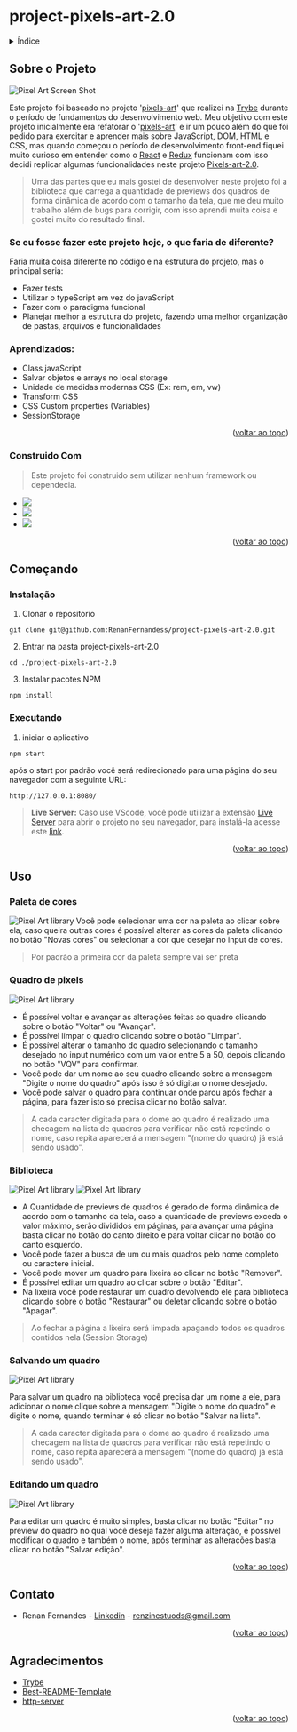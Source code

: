 <a name="readme-top"></a>
# project-pixels-art-2.0


<details>
  <summary>Índice</summary>
  <ol>
    <li>
      <a href="#sobre-o-projeto">Sobre o Projeto</a>
      <ul>
        <li><a href="#construido-com">Construido Com</a></li>
      </ul>
    </li>
    <li>
      <a href="#começando">Começando</a>
      <ul>
        <li><a href="#instalação">Instalação</a></li>
        <li><a href="#executando">Executando</a></li>
      </ul>
    </li>
    <li><a href="#uso">Uso</a></li>
    <li><a href="#contato">Contato</a></li>
    <li><a href="#agradecimentos">Agradecimentos</a></li>
  </ol>
</details>

## Sobre o Projeto

![Pixel Art Screen Shot](./images/project.gif)

Este projeto foi baseado no projeto '[pixels-art](https://github.com/RenanFernandess/trybe-project-pixels-art)' que realizei na [Trybe](https://github.com/tryber) durante o período de fundamentos do desenvolvimento web. Meu objetivo com este projeto inicialmente era refatorar o '[pixels-art](https://github.com/RenanFernandess/trybe-project-pixels-art)' e ir um pouco além do que foi pedido para exercitar e aprender mais sobre JavaScript, DOM, HTML e CSS, mas quando começou o período de desenvolvimento front-end fiquei muito curioso em entender como o [React](https://pt-br.reactjs.org/) e [Redux](https://redux.js.org/) funcionam com isso decidi replicar algumas funcionalidades neste projeto [Pixels-art-2.0](https://github.com/RenanFernandess/project-pixels-art-2.0).

> Uma das partes que eu mais gostei de desenvolver neste projeto foi a biblioteca que carrega a quantidade de previews dos quadros de forma dinâmica de acordo com o tamanho da tela, que me deu muito trabalho além de bugs para corrigir, com isso aprendi muita coisa e gostei muito do resultado final.

### Se eu fosse fazer este projeto hoje, o que faria de diferente?
Faria muita coisa diferente no código e na estrutura do projeto, mas o principal seria:
 * Fazer tests
 * Utilizar o typeScript em vez do javaScript
 * Fazer com o paradigma funcional
 * Planejar melhor a estrutura do projeto, fazendo uma melhor organização de pastas, arquivos e funcionalidades

  
### Aprendizados:
  * Class javaScript
  * Salvar objetos e arrays no local storage
  * Unidade de medidas modernas CSS (Ex: rem, em, vw)
  * Transform CSS
  * CSS Custom properties (Variables)
  * SessionStorage
  
<p align="right">(<a href="#readme-top">voltar ao topo</a>)</p>

### Construido Com
> Este projeto foi construido sem utilizar nenhum framework ou dependecia.

 * [<img src="https://img.shields.io/badge/HTML5-E34F26?style=for-the-badge&logo=html5&logoColor=white" />](https://www.w3schools.com/html/)
 * [<img src="https://img.shields.io/badge/CSS3-1572B6?style=for-the-badge&logo=css3&logoColor=white" />](https://www.w3schools.com/css/)
 * [<img src="https://img.shields.io/badge/JavaScript-323330?style=for-the-badge&logo=javascript&logoColor=F7DF1E" />](https://developer.mozilla.org/en-US/docs/Web/JavaScript)
 
<p align="right">(<a href="#readme-top">voltar ao topo</a>)</p>

## Começando

### Instalação

  1. Clonar o repositorio

    git clone git@github.com:RenanFernandess/project-pixels-art-2.0.git

  2. Entrar na pasta project-pixels-art-2.0
  
    cd ./project-pixels-art-2.0
    
  3. Instalar pacotes NPM
  
    npm install

### Executando
  
  1. iniciar o aplicativo
    
    npm start

   após o start por padrão você será redirecionado para uma página do seu navegador com a seguinte URL:
   
    http://127.0.0.1:8080/

 > **Live Server:** Caso use VScode, você pode utilizar a extensão [Live Server](https://marketplace.visualstudio.com/items?itemName=ritwickdey.LiveServer) para abrir o projeto no seu navegador, para instalá-la acesse este [link](https://marketplace.visualstudio.com/items?itemName=ritwickdey.LiveServer).


  
 
<p align="right">(<a href="#readme-top">voltar ao topo</a>)</p>
 
## Uso
 ### Paleta de cores
![Pixel Art library](./images/color_pallet.gif)
Você pode selecionar uma cor na paleta ao clicar sobre ela, caso queira outras cores é possível alterar as cores da paleta clicando no botão "Novas cores" ou selecionar a cor que desejar no input de cores.

> Por padrão a primeira cor da paleta sempre vai ser preta

### Quadro de pixels
![Pixel Art library](./images/pixel_board.gif)

  * É possível voltar e avançar as alterações feitas ao quadro clicando sobre o botão "Voltar" ou "Avançar".
  * É possível limpar o quadro clicando sobre o botão "Limpar".
  * É possível alterar o tamanho do quadro selecionando o tamanho desejado no input numérico com um valor entre 5 a 50, depois clicando no botão "VQV" para confirmar.
  * Você pode dar um nome ao seu quadro clicando sobre a mensagem "Digite o nome do quadro" após isso é só digitar o nome desejado.
  * Você pode salvar o quadro para continuar onde parou após fechar a página, para fazer isto só precisa clicar no botão salvar.

 >A cada caracter digitada para o dome ao quadro é realizado uma checagem na lista de quadros para verificar não está repetindo o nome, caso repita aparecerá a mensagem "(nome do quadro) já está sendo usado".

### Biblioteca
![Pixel Art library](./images/library.gif)
![Pixel Art library](./images/responsive-library.gif)

 * A Quantidade de previews de quadros é gerado de forma dinâmica de acordo com o tamanho da tela, caso a quantidade de previews exceda o valor máximo, serão divididos em páginas, para avançar uma página basta clicar no botão do canto direito e para voltar clicar no botão do canto esquerdo.
 * Você pode fazer a busca de um ou mais quadros pelo nome completo ou caractere inicial.
 * Você pode mover um quadro para lixeira ao clicar no botão "Remover".
 * É possível editar um quadro ao clicar sobre o botão "Editar".
 * Na lixeira você pode restaurar um quadro devolvendo ele para biblioteca clicando sobre o botão "Restaurar" ou deletar clicando sobre o botão "Apagar".

> Ao fechar a página a lixeira será limpada apagando todos os quadros contidos nela (Session Storage)

### Salvando um quadro

![Pixel Art library](./images/saving_board.gif)

Para salvar um quadro na biblioteca você precisa dar um nome a ele, para adicionar o nome clique sobre a mensagem "Digite o nome do quadro" e digite o nome, quando terminar é só clicar no botão "Salvar na lista".

>A cada caracter digitada para o dome ao quadro é realizado uma checagem na lista de quadros para verificar não está repetindo o nome, caso repita aparecerá a mensagem "(nome do quadro) já está sendo usado".

### Editando um quadro

![Pixel Art library](./images/editing.gif)

Para editar um quadro é muito simples, basta clicar no botão "Editar" no preview do quadro no qual você deseja  fazer alguma alteração, é possível modificar o quadro e também o nome, após terminar as alterações basta clicar no botão "Salvar edição".

<p align="right">(<a href="#readme-top">voltar ao topo</a>)</p>

## Contato

* Renan Fernandes - [Linkedin](https://www.linkedin.com/in/orenanfernandes/) - renzinestuods@gmail.com

<p align="right">(<a href="#readme-top">voltar ao topo</a>)</p>

## Agradecimentos

* [Trybe](https://www.betrybe.com/)
* [Best-README-Template](https://github.com/othneildrew/Best-README-Template)
* [http-server](https://github.com/http-party/http-server)

<p align="right">(<a href="#readme-top">voltar ao topo</a>)</p>
